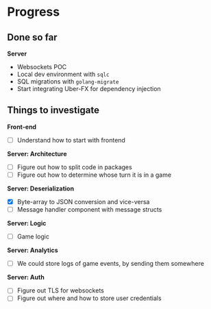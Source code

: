 # Progress

## Done so far

**Server**
- Websockets POC
- Local dev environment with `sqlc`
- SQL migrations with `golang-migrate`
- Start integrating Uber-FX for dependency injection

## Things to investigate

**Front-end**
- [ ] Understand how to start with frontend

**Server: Architecture**
- [ ] Figure out how to split code in packages
- [ ] Figure out how to determine whose turn it is in a game

**Server: Deserialization**
- [x] Byte-array to JSON conversion and vice-versa
- [ ] Message handler component with message structs

**Server: Logic**
- [ ] Game logic

**Server: Analytics**
- [ ] We could store logs of game events, by sending them somewhere

**Server: Auth**
- [ ] Figure out TLS for websockets
- [ ] Figure out where and how to store user credentials